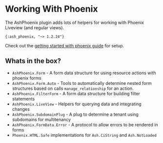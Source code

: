# Working With Phoenix

The AshPhoenix plugin adds lots of helpers for working with Phoenix Liveview (and regular views).

`{:ash_phoenix, "~> 1.2.24"}`

Check out the [getting started with phoenix guide](/documentation/tutorials/getting-started-with-ash-and-phoenix.md) for setup.

## Whats in the box?

- `AshPhoenix.Form` - A form data structure for using resource actions with phoenix forms
- `AshPhoenix.Form.Auto` - Tools to automatically determine nested form structures based on calls `manage_relationship` for an action.
- `AshPhoenix.FilterForm` - A form data structure for building filter statements
- `AshPhoenix.LiveView` - Helpers for querying data and integrating changes
- `AshPhoenix.SubdomainPlug` - A plug to determine a tenant using subdomains for multitenancy
- `AshPhoenix.FormData.Error` - A protocol to allow errors to be rendered in forms
- `Phoenix.HTML.Safe` implementations for `Ash.CiString` and `Ash.NotLoaded`
